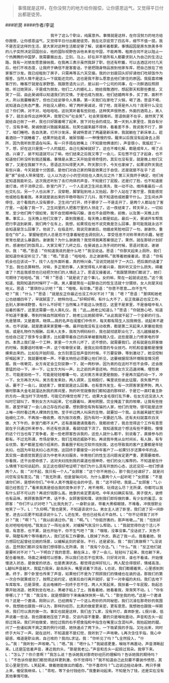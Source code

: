 > 事情就是这样，在你没努力的地方给你报偿，让你感恩运气，又觉得平日付出都是徒劳。

###听房
####作者/李诞

						我干了这么个职业，纯属意外。事情就是这样，在你没努力的地方给你报偿，让你感恩运气，又觉得平日付出都是徒劳。我在北京徒劳了四五年，细节不值一提。我不是否定这样的生活，是大家对这种生活都足够了解，说着听着都累。事情起因是房东旅美多年的儿子突然决定回国创业，他的国际视野告诉他未来在中国，不能再等。租房合同不足以阻止一个热腾腾的中国梦，我需要搬出去，立刻，马上。好在并不是所有人都要求别人为自己的生活让路，我有一对朋友愿意接纳我，在我再三表示虽然我辞了职，但还有积蓄，可以去酒店对付几天后，他们不改态度，让我终于确信不是客套话，于是把随身物品放到他家车库，把自己放在了他家客厅沙发。我已经租到了房子，只需再等五六天交接。我的计划是回头好好请他们吃顿饭作为报答，当然人情不是这么一下就能还完的，这也是我不那么愿意去他们家住的原因。我挺喜欢睡客厅的，睡客厅就是在家野营。我跟思语先认识，是以前一个公司的同事，在一次醉酒后照顾她，听过她哭诉，于是成为朋友。他们二人的婚礼上，她给我敬酒时，想起那天和那些委屈，又哭了一回，由此昊诚得以知道我们的交情，于是也成为朋友。他们结婚两年多，买了房，面积不大，所以我要睡客厅，但也已经足够令人羡慕。第一天我们在家吃了火锅，喝了酒，思语不喝，说知道自己失态严重。开始没人硬劝，喝了两杯昊诚说，得了吧，庞哥是外人吗？庞哥什么没见过？你们俩，对不对，哈哈哈哈。这玩笑听着有些别扭，这种笑声很熟悉，外面的酒局上，男人多了，就总会传出这种笑声，我管它叫“社会笑”。社会笑很难听。思语倒是不在乎，居然笑了笑就给自己倒了一杯，我也只好跟着喝了起来，放下对社会的成见。第一天到人家里住，我自有分寸，没有多喝，昊诚倒是兴致越来越高，玩笑也越来越不得体，看着差不多，我说我不行了，醉了，咱们睡吧。各自洗漱，打开沙发床，昊诚特意说了两遍是新床单，我就躺在了新床单上。趁着酒劲一下就睡着了，结果开始走肾，被尿惊醒——一种慢慢的惊。醒来以后我没有起身去上厕所，因为我听到思语在叫床。有一只手捂在她嘴上（不知是他俩谁的），声音很小，我尴尬了一下，想，好在这只是我一个人的尴尬，自己化解掉就好了。这也不难化解，都是成年人，喝了点酒，兴奋了，装不知道就可以了嘛。他们结束之后我又等了一会儿，实在憋不住了才起身，也不知道他们听没听到我还醒着。事情是从第二天开始变得奇怪的，其实也没有变，就是晚上他们又做了，又是在我躺下不久，思语这次叫得更大声，昨天那只手，今天也拿掉了。如果说昨天我还有些兴奋，今天就是十分困惑，是他们对自己家的隔音效果过于自信，还是就是不在乎？还是“家”会给人带来错觉，让人以为这小小的空间处在人类礼仪之外？第三天我终于确定，他们肯定知道我能听见。这次我还听到了击打肉体的声音，不知是打了屁股，还是打了脸，也不知道是谁打谁。终于消停之后，卧室门开了，一个人走进卫生间去清洗，我一动不动，维持着最后一点社交礼仪。另一个人也出来了，没穿鞋，脚掌贴到地上又抬起，那个人站在了客厅里，我能感觉他或她在看着我。本来就是装出来的平稳呼吸抖了几抖，我不知道他或她要干什么。卫生间水声停住，这个看我的人没有挪步，卫生间门打开，终于挪步了——不是走开了，是两个人都站在了客厅里，一起看了我一下，卫生间里的人把客厅里的人领走了。这一夜结束了。转天早上，一切如常，至少他们两个很如常，我不自觉眼神有闪躲，谁也不会提昨晚，前晚，以及第一天晚上的事。事实上，当天晚上他们又做了，直到我搬走，每天晚上都是如此。最后一天，昊诚开车帮我把行李送到新房，我们两个在车上，我想，如果现在他不说究竟是怎么回事，那可能我就永远不会知道是怎么回事了。他说了。在临走时，我说完谢谢后，他嬉皮笑脸地回了一句，谢谢你。重音在“你”上。掌握秘密的人总是忍不住拿着秘密去调侃别人，享受信息不对称带来的乐趣，秘密常常也是这么暴露的。谢谢我？为什么谢谢我？我觉得我离答案很近了。果然，就在那顿计划好的，感谢他们的饭局上，大家又喝了几杯之后，在昊诚去上洗手间的时候，思语对我说，谢谢你。我：“嗯。”思语：“你知道我说的是什么吧？”我没说话。思语：“你那天起来上厕所，我们就知道你肯定听见了。”我：“嗯。”思语：“哈哈哈，总之谢谢啊。”我等着她接着说。思语：“你有机会也应该试一下，找个人在外面听着，真的特兴奋。”没说完她就干了一大口，把后面的话灌了下去，我也总算释然。对嘛，多正常的事，人家觉得有人听着兴奋，我听听又没什么损失，碍着谁了？而且我感觉也已经把欠他们的人情还上了。思语又接着说，“我跟慧琪她们都说了，她们可期待了哈哈哈。”我：“啊？”思语：“就是说了这个事儿，女的嘛，聚在一起就说这些。”这个我知道，我刚知道的时候吓了一跳，男人要是聚在一起聊自己的性生活就十分猥琐，女人则是天经地义。思语：“慧琪你认识吧？”我：“哦哦，有印象。”思语：“你愿不愿意……你不生气吧？”我：“什么？”思语：“就是反正你最近也没工作对不对？”我：“嗯？”思语：“慧琪和她老公也结婚四年了，早就腻歪了，她特向往……”好啊好啊，有什么大不了，反正我最近也没工作，去别人家继续野营，有什么不好呢？当然嘴上不能这么快答应，这里不是家里，不是昏暗中有人站着的客厅，这里还需要一些人类礼仪。我：“这……她老公知道么？”思语：“你就放心吧，知道不知道不重要，等到时候自然就明白了，她老公比她腻得早。”从此我就干起了一个全新的行当。先是慧琪，又是嘉琪，晓琪……我的名声在闺蜜们中传开，每天都有陌生人加我微信，说起来不避讳，也不说破，就是邀请来家里睡一晚。最开始我没有主动收费，都是第二天起来人家塞给我些钱，或是礼物作为报酬。后来人太多，我改为明码标价，我也就彻底职业化了。活儿越接越多，也给自己定了很多专业要求，比如要带着自己的床单被套拖鞋入住，这些是跟上门修家电的学的。本质上我们是一个工种，家里一个大件儿坏了，还不想扔，就需要我们。还有就是在顾客做的时候，我要适时咳嗽一声，这个咳嗽很关键，是我比较得意的专业技巧。时机和音量都是慢慢摸索出来的。比如在开始阶段，女方刻意压低声音的时候，千万要安静，等到激动了，她没控制好喊起来了，我就要咳嗽一声，不要太响但必须要让他们听见，这要根据现场环境隔音情况把握。我一咳嗽完，女方肯定会立刻安静一下，就一两秒钟，因为男的在这时不但不会停，还会故意猛的动一下，冲一下，让女方大叫一声，比之前的声音还响。然后女方又迅速闭嘴，埋怨男方，可能是拍他一下，可能是轻轻嘟囔一句，这对男方来说更是鼓励，于是再次猛的动一下，冲一下，女方再次大叫，男方愈发来劲，两人调笑，互相殴打，嘴里说些彼此征服，丧失尊严的话，要不了一会儿，就结束了。做爱就是这么回事。也有意外发生，有一次顾客家里养狗，两人做时那条大金毛就溜达到我的房间里，狗的听觉就像我们都知道的那样好，于是它一直盯着主卧的方向——我当时下流地想，可能它的嗅觉也帮了忙。结果大金毛很打乱节奏，在女方还没进入大叫时它就叫了。等到女方大叫起来，它也跟着叫，满地转圈，完全掩盖了我的咳嗽，让我有些挫败，甚至怀疑了一会儿自己存在的必要。想到那些有狗有猫的人家，他们的宠物，很可能是这世上唯一同时看过两人裸体的生物。至于听过两人叫床的生物，就要加一个我。业务越来越忙我开始细化工作，不再按一晚收费，改为按次收费，因为有时一天要赶几场。还有夫妇就喜欢白天做，大下午的，卧室门都不关严。还有直接邀请我看的，我都拒绝了，我总觉得这个工作有意思就在于只通过听来参与，听还有些浪漫，看就彻底下流了。我知道我这个想法有些不要脸。慢慢的这个行当也有了竞争者，是一些老顾客告诉我的，这些人就什么都干，别说看了，直接参与的都有。不过无所谓，市场足够大，我们互相还威胁不到。再说我毕竟从业时间长，有人脉，有专业优势。客户都是互相介绍来的，靠着圈子和社交软件找到我，这也导致我的客户主要都是年轻夫妇，也因为年轻夫妇心态开放。这回终于要接受一对中年客户了——如果55岁还算中年的话。其实我一直感觉我更应该为中老年夫妇服务，毕竟他们的性生活问题肯定更严重，更需要维修。你看我，还干出使命感了。这对夫妇找到我的渠道也很神奇，他们的女儿推荐的。不知道是在什么情境下如何谈起的，反正这也很好地证明了他们为什么具有开放的心态，这还没完——他们想请两个人。我：“对不起，我只有一个人。”女顾客：“这个你不用担心，那个我已经请好了，就是问问您有没有意见。”我：“我无所谓，但是冒昧问问，为什么要两个人一起听呢？”女顾客：“不是请你们听，是想听你们。”中年人真不愧是社会的中坚。我：“这不好吧，我是……”女顾客：“L小姐已经答应了。”看来我真是低估我的竞争对手了，用不用啊，玩得这么尽？无所谓，你都可以我有什么好不可以的？再说价钱那么高。她拿的肯定更高吧。中年夫妇确实有钱，房子很大，装修也有品味，男顾客敦厚严肃，话不多，女顾客很和蔼，说到我们即将做的事，有少女的羞涩。女顾客：“你们不认识对吧？”L比我先到了，一身职业装，带着大黑框眼镜，不难看，冲我很职业地笑了一下。L：“久仰啊。”我也是笑，不知道该说什么。男女主人进了卧室，我们进了另一间卧室，进去以后更不知道该说什么了。L还在笑，但也已经有点不自然。L：“你不记得我了对不对？”我：“啊？”L：“我以前请过你。”我：“啊。”L：“你挺厉害的，那声咳嗽……”我：“恰到好处对吧哈哈哈哈。”我发出了一阵社会笑，对缓解气氛没什么帮助。L：“我就觉得你这个活儿不错，有意思，也不累，就也开始干，你不生气吧？”我：“哦哦，没事没事。”没话说了。天色不早，隔壁有两个等待着的人，我们还有工作要做。L脱掉了外衣，靠近了我一点。我看着她，努力想回忆起曾经见她的场景，以缓解此刻的紧张。不行，还是紧张。我：“我们真做啊？”L没说话，显然我们都并没有我们想得那么无所谓。我：“我有个办法。”L：“什么。”我：“反正他们就是要听对不对？”L一下明白了我的意思，躺在床上，停了一会儿，轻轻叫了起来，我也躺下来，配合着喘息。场面之滑稽可以想象，所以我们总忍不住笑场，只好背对背，谁也不看谁。开始慢慢进入状态，是做爱的状态，也是表演状态。都觉得这样好玩儿，两人配合得很好，情绪高涨，L越叫声音越大，我猛力晃床，敲击床头，嘴里说着下流话，L也说，我们都绷着笑，心里感到刺激。终于，那个卧室也传来了声音，如果他们不是为了照顾我们的情绪也在装的话，那我们的第一次合作就算成功了。按照之前约定，结束后自行离开就好，留下一对幸福的夫妇。我们去地下车库取车，已是深夜，走出电梯的一刻终于忍不住，两人大笑起来，我扶着一个车屁股，勃起总算开始消退，她笑到坐在地上，黑裙子粘上了土。我看着她，她看着我，渐渐笑不动。L：“你车停哪儿了？”我：“我没车，就是想跟你下来痛痛快快笑一顿。”L：“那坐我的吧。”这是一个邀请吗？这是一个邀请。刚刚认识，已经拥有了一个这么奇妙的共同秘密。我们沉浸在那奇妙的氛围中，我想她也跟我一样认为，那样的经历，比真的做爱更亲密，更有意思。我想她也跟我一样期待，我们可以真的做一次。事实也就是这样，我们去了L家，没有开灯，直奔卧室。L很兴奋，低声说着一些话，我也跟着她压低了声音，交谈内容不重要，要的只是喉咙震动，声音和舌头一起掠过耳朵。我们开始做爱，她拉过我的右手把食指和中指含在嘴里以含混叫声，我抬起她的腿，问了一些诸如爽不爽之类的例行问题，她快速点了两下头，一下吸紧我的手指，又吐出来，同时终于大叫了一声。就在这时，不知道是不是幻觉，我听到了一声咳嗽。L再次含住手指，我心中疑惑，难道是职业病，自己咳的？我向L求证。我：“你听见了吗？”L全然投入，“什么。”我：“我听到一声咳嗽。”L：“嗯。”我：“嗯什么？”我疑惑更重，喉咙不再震动，声音清晰起来。L还是压低着声音，凑近我的头，“那是我老公。”声音和舌头一起掠过耳朵。我停下来。L：“怎么了？你介意啊？”我怎么说？告诉她我对那奇妙经历的理解吗？告诉她我的期待吗？L：“不告诉你是我们都觉得这样更刺激，你不觉得吗？”我不知道自己此刻要不要装作愤怒，其实心里是空的。L笑起来，做着她能做出的媚态，“你不喜欢吗？”L边说边扭动身体，两只手摸上来，催促我继续。L：“乖啦，等下会付钱给你。”我重新动起来。不知是为了钱，还是实在没有其他事情可做。			  		